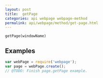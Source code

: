 ```yaml
---
layout: post
title:  getPage
categories: api webpage webpage-method
permalink: api/webpage/method/get-page.html
---
```


`getPage(windowName)`

## Examples

```javascript
var webPage = require('webpage');
var page = webPage.create();
// @TODO: Finish page.getPage example.
```








